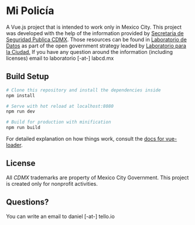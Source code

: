 # Mi Policía

A Vue.js project that is intended to work only in Mexico City.
This project was developed with the help of the information provided by [Secretaria de Seguridad Publica CDMX](http://www.ssp.cdmx.gob.mx/). 
Those resources can be found in [Laboratorio de Datos](https://datos.labcd.mx) 
as part of the open government strategy leaded by [Laboratorio para la Ciudad.](https://labcd.mx) 
If you have any question around the information (including licenses) email to laboratorio [-at-] labcd.mx

## Build Setup

``` bash
# Clone this repository and install the dependencies inside
npm install

# Serve with hot reload at localhost:8080
npm run dev

# Build for production with minification
npm run build
```

For detailed explanation on how things work, consult the [docs for vue-loader](http://vuejs.github.io/vue-loader).

## License

All *CDMX* trademarks are property of Mexico City Government. 
This project is created only for nonprofit activities.

## Questions?

You can write an email to daniel [-at-] tello.io